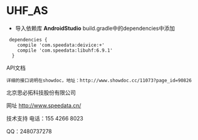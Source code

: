 # UHF_AS
-  导入依赖库
**AndroidStudio** build.gradle中的dependencies中添加

```
 dependencies {
    compile 'com.speedata:deivice:+'
    compile 'com.speedata:libuhf:6.9.1'
  }
```

API文档

	详细的接口说明在showdoc，地址：http://www.showdoc.cc/11073?page_id=90826

北京思必拓科技股份有限公司

网址 http://www.speedata.cn/

技术支持 电话：155 4266 8023

QQ：2480737278